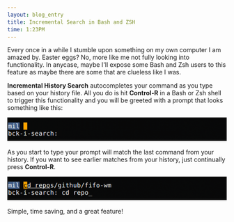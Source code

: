 ```yaml
---
layout: blog_entry 
title: Incremental Search in Bash and ZSH
time: 1:23PM
---
```

Every once in a while I stumble upon something on my own computer I am amazed by. Easter eggs? No, more like me not fully looking into functionality. In anycase, maybe I'll expose some Bash and Zsh users to this feature as maybe there are some that are clueless like I was.

**Incremental History Search** autocompletes your command as you type based on your history file. All you do is hit **Control-R** in a Bash or Zsh shell to trigger this functionality and you will be greeted with a prompt that looks something like this:

<img src="/images/zsh-search.png" alt="Incremental Search in Bash and Zsh"/>

As you start to type your prompt will match the last command from your history. If you want to see earlier matches from your history, just continually press **Control-R**.

<img src="/images/zsh-search-2.png" alt="Incremental Search Completion in Bash and Zsh"/>

Simple, time saving, and a great feature!
